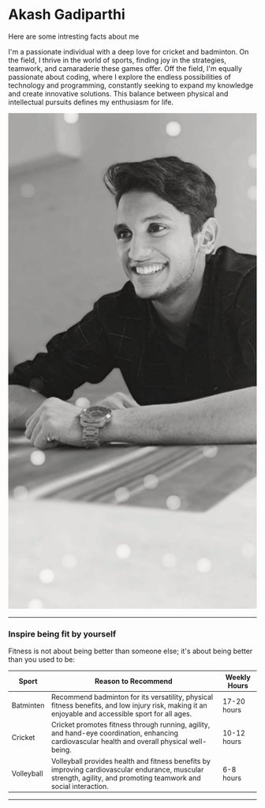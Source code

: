 # Akash Gadiparthi

Here are some intresting facts about me 

I'm a passionate individual with a deep love for cricket and badminton. On the field, I thrive in the world of sports, finding joy in the strategies, teamwork, and camaraderie these games offer. Off the field, I'm equally passionate about coding, where I explore the endless possibilities of technology and programming, constantly seeking to expand my knowledge and create innovative solutions. This balance between physical and intellectual pursuits defines my enthusiasm for life.

![Akash](Mypic.jpg)

---

### Inspire being fit by yourself

Fitness is not about being better than someone else; it's about being better than you used to be:

| Sport          |Reason to Recommend        | Weekly Hours      |
| -------- | -------------------- | -------- |
| Batminten    | Recommend badminton for its versatility, physical fitness benefits, and low injury risk, making it an enjoyable and accessible sport for all ages.   | 17-20 hours   |
| Cricket  | Cricket promotes fitness through running, agility, and hand-eye coordination, enhancing cardiovascular health and overall physical well-being.  | 10-12 hours  
|   Volleyball  | Volleyball provides health and fitness benefits by improving cardiovascular endurance, muscular strength, agility, and promoting teamwork and social interaction.  | 6-8 hours |
 
 ---